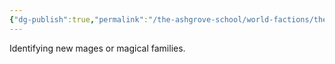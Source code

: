```yaml
---
{"dg-publish":true,"permalink":"/the-ashgrove-school/world-factions/the-cabal/the-men-in-black/opal-sentries/"}
---
```


Identifying new mages or magical families.
